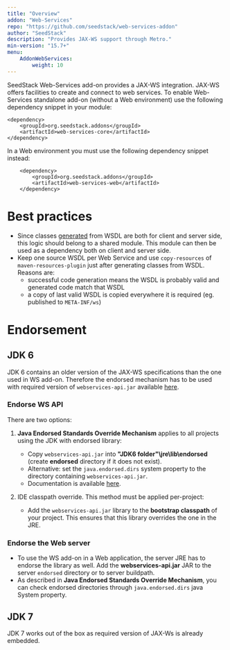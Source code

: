 ```yaml
---
title: "Overview"
addon: "Web-Services"
repo: "https://github.com/seedstack/web-services-addon"
author: "SeedStack"
description: "Provides JAX-WS support through Metro."
min-version: "15.7+"
menu:
    AddonWebServices:
        weight: 10
---
```


SeedStack Web-Services add-on provides a JAX-WS integration. JAX-WS offers facilities to create and connect to web services.
To enable Web-Services standalone add-on (without a Web environment) use the following dependency snippet in your module:

    <dependency>
        <groupId>org.seedstack.addons</groupId>
        <artifactId>web-services-core</artifactId>
    </dependency>

In a Web environment you must use the following dependency snippet instead:

        <dependency>
            <groupId>org.seedstack.addons</groupId>
            <artifactId>web-services-web</artifactId>
        </dependency>

# Best practices

* Since classes [generated](maven-tools) from WSDL are both for client and server side, this logic should belong to a shared module. 
This module can then be used as a dependency both on client and server side.
* Keep one source WSDL per Web Service and use `copy-resources` of `maven-resources-plugin` just after generating classes from WSDL. Reasons are:
    * successful code generation means the WSDL is probably valid and generated code match that WSDL
    * a copy of last valid WSDL is copied everywhere it is required (eg. published to `META-INF/ws`)
    
# Endorsement

## JDK 6

JDK 6 contains an older version of the JAX-WS specifications than the one used in WS add-on. 
Therefore the endorsed mechanism has to be used with required version of `webservices-api.jar` available 
[here](http://search.maven.org/remotecontent?filepath=org/glassfish/metro/webservices-api/2.3/webservices-api-2.3.jar).

### Endorse WS API

There are two options:

1. **Java Endorsed Standards Override Mechanism** applies to all projects using the JDK with endorsed library:

    * Copy `webservices-api.jar` into **"JDK6 folder"\jre\lib\endorsed** (create **endorsed** directory if it does not exist).
    * Alternative: set the `java.endorsed.dirs` system property to the directory containing `webservices-api.jar`.
    * Documentation is available [here](http://docs.oracle.com/javase/6/docs/technotes/guides/standards/).

2. IDE classpath override. This method must be applied per-project:

    * Add the `webservices-api.jar` library to the **bootstrap classpath** of your project. This ensures that this library
    overrides the one in the JRE. 

### Endorse the Web server

* To use the WS add-on in a Web application, the server JRE has to endorse the library as well. Add the **webservices-api.jar**
JAR to the server `endorsed` directory or to server buildpath.
* As described in **Java Endorsed Standards Override Mechanism**, you can check endorsed directories through `java.endorsed.dirs` java System property.

## JDK 7

JDK 7 works out of the box as required version of JAX-Ws is already embedded.

